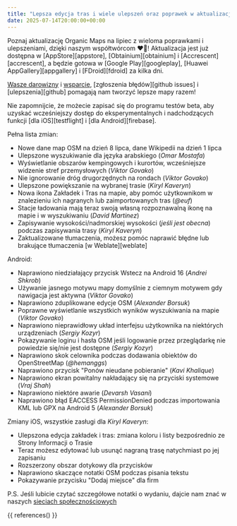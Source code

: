 ```yaml
---
title: "Lepsza edycja tras i wiele ulepszeń oraz poprawek w aktualizacji Organic Maps lipiec 2025"
date: 2025-07-14T20:00:00+00:00
---
```


Poznaj aktualizację Organic Maps na lipiec z wieloma poprawkami i ulepszeniami, dzięki naszym współtwórcom ❤️💪! Aktualizacja jest już dostępna w [AppStore][appstore], [Obtainium][obtainium] i [Accrescent][accrescent], a będzie gotowa w [Google Play][googleplay], [Huawei AppGallery][appgallery] i [FDroid][fdroid] za kilka dni.

[Wasze darowizny](@/donate/index.pl.md) i [wsparcie](@/contribute/index.pl.md), [zgłoszenia błędów][github issues] i [ulepszenia][github] pomagają nam tworzyć lepsze mapy razem!

Nie zapomnijcie, że możecie zapisać się do programu testów beta, aby uzyskać wcześniejszy dostęp do eksperymentalnych i nadchodzących funkcji [dla iOS][testflight] i [dla Android][firebase].

Pełna lista zmian:
- Nowe dane map OSM na dzień 8 lipca, dane Wikipedii na dzień 1 lipca
- Ulepszone wyszukiwanie dla języka arabskiego (_Omar Mostafa_)
- Wyświetlanie obszarów kempingowych i kurortów, wcześniejsze widzenie stref przemysłowych (_Viktor Govako_)
- Nie ignorowanie dróg drugorzędnych na rondach (_Viktor Govako_)
- Ulepszone powiększanie na wybranej trasie (_Kiryl Kaveryn_)
- Nowa ikona Zakładek i Tras na mapie, aby pomóc użytkownikom w znalezieniu ich nagranych lub zaimportowanych tras (_@euf_)
- Stacje ładowania mają teraz swoją własną rozpoznawalną ikonę na mapie i w wyszukiwaniu (_David Martinez_)
- Zapisywanie wysokości/nadmorskiej wysokości (_jeśli jest obecna_) podczas zapisywania trasy (_Kiryl Kaveryn_)
- Zaktualizowane tłumaczenia, możesz pomóc naprawić błędne lub brakujące tłumaczenia [w Weblate][weblate]

Android:
- Naprawiono niedziałający przycisk Wstecz na Android 16 (_Andrei Shkrob_)
- Używanie jasnego motywu mapy domyślnie z ciemnym motywem gdy nawigacja jest aktywna (_Viktor Govako_)
- Naprawiono zduplikowane edycje OSM (_Alexander Borsuk_)
- Poprawne wyświetlanie wszystkich wyników wyszukiwania na mapie (_Viktor Govako_)
- Naprawiono nieprawidłowy układ interfejsu użytkownika na niektórych urządzeniach (_Sergiy Kozyr_)
- Pokazywanie loginu i hasła OSM jeśli logowanie przez przeglądarkę nie powiedzie się/nie jest dostępne (_Sergiy Kozyr_)
- Naprawiono skok celownika podczas dodawania obiektów do OpenStreetMap (_@hemanggs_)
- Naprawiono przycisk "Ponów nieudane pobieranie" (_Kavi Khalique_)
- Naprawiono ekran powitalny nakładający się na przyciski systemowe (_Vraj Shah_)
- Naprawiono niektóre awarie (_Devarsh Vasani_)
- Naprawiono błąd EACCESS PermissionDenied podczas importowania KML lub GPX na Android 5 (_Alexander Borsuk_)

Zmiany iOS, wszystkie zasługi dla _Kiryl Kaveryn_:
- Ulepszona edycja zakładek i tras: zmiana koloru i listy bezpośrednio ze Strony Informacji o Trasie
- Teraz możesz edytować lub usunąć nagraną trasę natychmiast po jej zapisaniu
- Rozszerzony obszar dotykowy dla przycisków
- Naprawiono skaczące notatki OSM podczas pisania tekstu
- Pokazywanie przycisku "Dodaj miejsce" dla firm

P.S. Jeśli lubicie czytać szczegółowe notatki o wydaniu, dajcie nam znać w naszych [sieciach społecznościowych](/#community)

{{ references() }}
